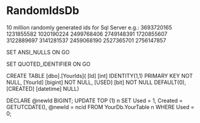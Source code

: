 # RandomIdsDb
10 million randomly generated ids for Sql Server
e.g.:
3693720165
1231855582
1020190224
2499768406
2749148391
1720855607
3122889697
3141281537
2459068190
2527365701
2756147857

SET ANSI_NULLS ON
GO

SET QUOTED_IDENTIFIER ON
GO

CREATE TABLE [dbo].[YourIds](
	[Id] [int] IDENTITY(1,1) PRIMARY KEY NOT NULL,
	[YourId] [bigint] NOT NULL,
	[USED] [bit] NOT NULL DEFAULT(0),
	[CREATED] [datetime] NULL)



DECLARE @newId BIGINT;
UPDATE TOP (1)
    n
SET Used = 1,
    Created = GETUTCDATE(),
    @newId = ncid
FROM YourDb.YourTable n
WHERE Used = 0;
